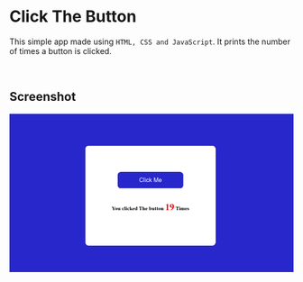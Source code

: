 # Click The Button

This simple app made using `HTML, CSS and JavaScript`. It prints the number of times a button is clicked.

<br>

## Screenshot

![](./Image/Screenshot11.png)